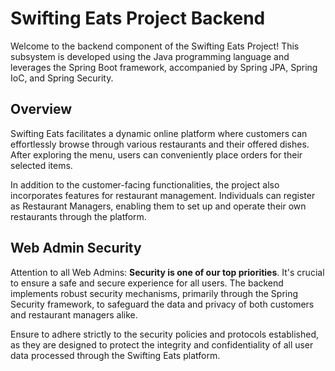 # **Swifting Eats Project Backend**
Welcome to the backend component of the Swifting Eats Project! This subsystem is developed using the Java programming language and leverages the Spring Boot framework, accompanied by Spring JPA, Spring IoC, and Spring Security.

## **Overview**
Swifting Eats facilitates a dynamic online platform where customers can effortlessly browse through various restaurants and their offered dishes. After exploring the menu, users can conveniently place orders for their selected items.

In addition to the customer-facing functionalities, the project also incorporates features for restaurant management. Individuals can register as Restaurant Managers, enabling them to set up and operate their own restaurants through the platform.

## **Web Admin Security**
Attention to all Web Admins: **Security is one of our top priorities**. It's crucial to ensure a safe and secure experience for all users. The backend implements robust security mechanisms, primarily through the Spring Security framework, to safeguard the data and privacy of both customers and restaurant managers alike.

Ensure to adhere strictly to the security policies and protocols established, as they are designed to protect the integrity and confidentiality of all user data processed through the Swifting Eats platform.

